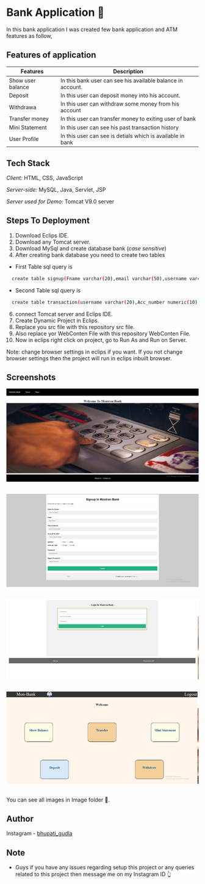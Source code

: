 
# Bank Application 🏦 
In this bank application I was created few bank application and ATM features as follow,

## Features of application 

| Features        | Description                                                          |
| ----------------- | ------------------------------------------------------------------ |
|Show user balance   | In this bank user can see his available balance in account. |
| Deposit  | In this user can deposit money into his account.  |
| Withdrawa | In this user can withdraw some money from his account |
| Transfer money | In this user can transfer money to exiting user of bank |
| Mini Statement | In this user can see his past transaction history |
| User Profile | In this user can see is detials which is available in bank |


## Tech Stack

*Client:* HTML, CSS, JavaScript 

*Server-side:* MySQL, Java, Servlet, JSP

*Server used for Demo:* Tomcat V9.0 server

## Steps To Deployment

1) Download Eclips IDE.
2) Download any Tomcat server.
3) Download MySql and create database bank (*case sensitive*)
4) After creating bank database you need to create two tables 

- First Table sql query is
```bash
  create table signup(Fname varchar(20),email varchar(50),username varchar(20) primary key,ph_number numeric(10),Acc_number numeric(10),gender varchar(20),Account_Type varchar(20),password varchar(15),r_password varchar(15), balance int default 5000);
```
- Second Table sql query is
```bash
  create table transaction(username varchar(20),Acc_number numeric(10),Date_time varchar(100), Activity varchar(10) , Amount int);
```

6) connect Tomcat server and Eclips IDE.
7) Create Dynamic Project in Eclips.
8) Replace you src file with this repository src file.
9) Also replace yor WebConten File with this repository WebConten File.
10) Now in eclips right click on project, go to Run As and Run on Server.

Note: change browser settings in eclips if you want. If you not change browser settings then the project will run in eclips inbuilt browser.

  
  
  
  
## Screenshots

![App Screenshot](image/1.png)
##
![App Screenshot](image/signup.png)
##
![App Screenshot](image/login.png)
##
![App Screenshot](image/home.png)
##

You can see all images in Image folder 📂.
##



## Author

Instagram - [bhupati_gudla](https://www.instagram.com/bhupati_gudla/)

## Note
- Guys if you have any issues regarding setup this project or any queries related to this project then message me on my Instagram ID 👆

  
